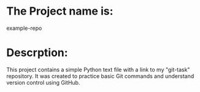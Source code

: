 # The Project name is:

example-repo

# Descrption:

This project contains a simple Python text file with a link to my "git-task" repository. It was created to practice basic Git commands and understand version control using GitHub.

